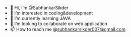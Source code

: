 - 👋 Hi, I’m @SubhankarSikder
- 👀 I’m interested in coding&development
- 🌱 I’m currently learning JAVA
- 💞️ I’m looking to collaborate on web application
- 📫 How to reach me @subhankarsikder007@gmail.com 

<!---
SubhankarSikder/SubhankarSikder is a ✨ special ✨ repository because its `README.md` (this file) appears on your GitHub profile.
You can click the Preview link to take a look at your changes.
--->
